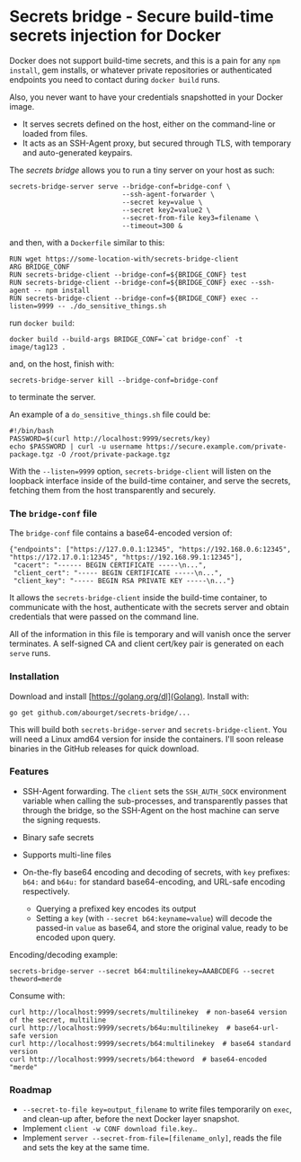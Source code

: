 Secrets bridge - Secure build-time secrets injection for Docker
===============================================================

Docker does not support build-time secrets, and this is a pain for any
`npm install`, gem installs, or whatever private repositories or
authenticated endpoints you need to contact during `docker build`
runs.

Also, you never want to have your credentials snapshotted in your
Docker image.

* It serves secrets defined on the host, either on the command-line or
  loaded from files.
* It acts as an SSH-Agent proxy, but secured through TLS, with
  temporary and auto-generated keypairs.

The _secrets bridge_ allows you to run a tiny server on your host as such:

    secrets-bridge-server serve --bridge-conf=bridge-conf \
                                --ssh-agent-forwarder \
                                --secret key=value \
                                --secret key2=value2 \
                                --secret-from-file key3=filename \
                                --timeout=300 &

and then, with a `Dockerfile` similar to this:

    RUN wget https://some-location-with/secrets-bridge-client
    ARG BRIDGE_CONF
    RUN secrets-bridge-client --bridge-conf=${BRIDGE_CONF} test
    RUN secrets-bridge-client --bridge-conf=${BRIDGE_CONF} exec --ssh-agent -- npm install
    RUN secrets-bridge-client --bridge-conf=${BRIDGE_CONF} exec --listen=9999 -- ./do_sensitive_things.sh


run `docker build`:

    docker build --build-args BRIDGE_CONF=`cat bridge-conf` -t image/tag123 .

and, on the host, finish with:

    secrets-bridge-server kill --bridge-conf=bridge-conf

to terminate the server.

An example of a `do_sensitive_things.sh` file could be:

    #!/bin/bash
    PASSWORD=$(curl http://localhost:9999/secrets/key)
    echo $PASSWORD | curl -u username https://secure.example.com/private-package.tgz -O /root/private-package.tgz

With the `--listen=9999` option, `secrets-bridge-client` will listen
on the loopback interface inside of the build-time container, and
serve the secrets, fetching them from the host transparently and
securely.


### The `bridge-conf` file

The `bridge-conf` file contains a base64-encoded version of:

    {"endpoints": ["https://127.0.0.1:12345", "https://192.168.0.6:12345", "https://172.17.0.1:12345", "https://192.168.99.1:12345"],
     "cacert": "------ BEGIN CERTIFICATE -----\n...",
     "client_cert": "----- BEGIN CERTIFICATE -----\n...",
     "client_key": "----- BEGIN RSA PRIVATE KEY -----\n..."}

It allows the `secrets-bridge-client` inside the build-time container,
to communicate with the host, authenticate with the secrets server
and obtain credentials that were passed on the command line.

All of the information in this file is temporary and will vanish once
the server terminates. A self-signed CA and client cert/key pair is
generated on each `serve` runs.


### Installation

Download and install [https://golang.org/dl](Golang).  Install with:

```
go get github.com/abourget/secrets-bridge/...
```

This will build both `secrets-bridge-server` and
`secrets-bridge-client`.  You will need a Linux amd64 version for
inside the containers. I'll soon release binaries in the GitHub
releases for quick download.


### Features

* SSH-Agent forwarding. The `client` sets the `SSH_AUTH_SOCK`
  environment variable when calling the sub-processes, and
  transparently passes that through the bridge, so the SSH-Agent on
  the host machine can serve the signing requests.

* Binary safe secrets

* Supports multi-line files

* On-the-fly base64 encoding and decoding of secrets, with `key` prefixes: `b64:` and `b64u:` for standard base64-encoding, and URL-safe encoding respectively.
  * Querying a prefixed key encodes its output
  * Setting a `key` (with `--secret b64:keyname=value`) will decode the passed-in `value` as base64, and store the original value, ready to be encoded upon query.

Encoding/decoding example:

```
secrets-bridge-server --secret b64:multilinekey=AAABCDEFG --secret theword=merde
```

Consume with:

```
curl http://localhost:9999/secrets/multilinekey  # non-base64 version of the secret, multiline
curl http://localhost:9999/secrets/b64u:multilinekey  # base64-url-safe version
curl http://localhost:9999/secrets/b64:multilinekey  # base64 standard version
curl http://localhost:9999/secrets/b64:theword  # base64-encoded "merde"
```


### Roadmap

* `--secret-to-file key=output_filename` to write files temporarily on
  `exec`, and clean-up after, before the next Docker layer snapshot.
* Implement `client -w CONF download file.key`..
* Implement `server --secret-from-file=[filename_only]`, reads the file and sets the key at the same time.
